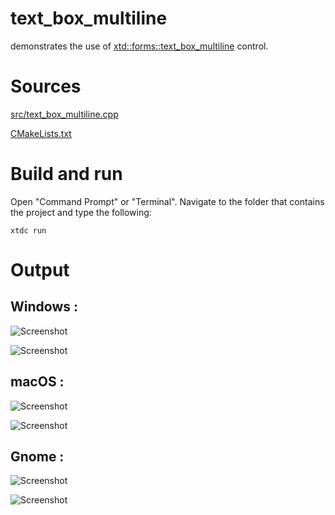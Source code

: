 # text_box_multiline

demonstrates the use of [xtd::forms::text_box_multiline](../../../src/xtd_forms/include/xtd/forms/text_box_multiline.hpp) control.

# Sources

[src/text_box_multiline.cpp](src/text_box_multiline.cpp)

[CMakeLists.txt](CMakeLists.txt)

# Build and run

Open "Command Prompt" or "Terminal". Navigate to the folder that contains the project and type the following:

```shell
xtdc run
```

# Output

## Windows :

![Screenshot](../../../docs/pictures/examples/text_box_multiline_w.png)

![Screenshot](../../../docs/pictures/examples/text_box_multiline_wd.png)

## macOS :

![Screenshot](../../../docs/pictures/examples/text_box_multiline_m.png)

![Screenshot](../../../docs/pictures/examples/text_box_multiline_md.png)

## Gnome :

![Screenshot](../../../docs/pictures/examples/text_box_multiline_g.png)

![Screenshot](../../../docs/pictures/examples/text_box_multiline_gd.png)
